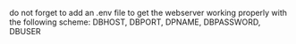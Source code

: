 do not forget to add an .env file to get the webserver working properly with the following scheme: DBHOST, DBPORT, DPNAME, DBPASSWORD, DBUSER
